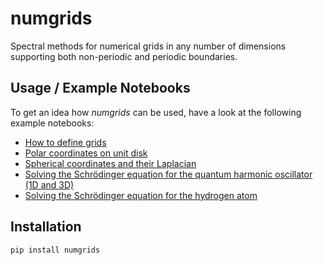 # numgrids

Spectral methods for numerical grids in any number of dimensions supporting both non-periodic and periodic boundaries.

## Usage / Example Notebooks

To get an idea how *numgrids* can be used, have a look at the following example notebooks:

- [How to define grids]()
- [Polar coordinates on unit disk](examples/polar-cooordinates-on-unit-disk.ipynb)
- [Spherical coordinates and their Laplacian]()
- [Solving the Schrödinger equation for the quantum harmonic oscillator (1D and 3D)]()
- [Solving the Schrödinger equation for the hydrogen atom]()

## Installation

```shell
pip install numgrids
```
